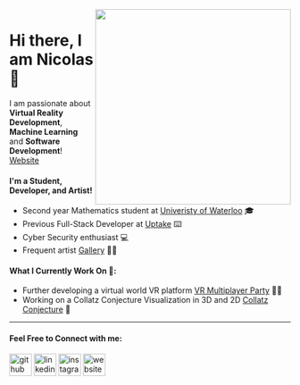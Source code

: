 

<!--
**NicolasMartalog/NicolasMartalog** is a ✨ _special_ ✨ repository because its `README.md` (this file) appears on your GitHub profile.

Here are some ideas to get you started:

- 🔭 I’m currently working on ...
- 🌱 I’m currently learning ...
- 👯 I’m looking to collaborate on ...
- 🤔 I’m looking for help with ...
- 💬 Ask me about ...
- 📫 How to reach me: ...
- 😄 Pronouns: ...
- ⚡ Fun fact: ...
-->

<!-- #### Nicolas Martalog --> 

<img align="right" src="https://external-preview.redd.it/6BSvxrgOVhkMf1LRK4XoRm9-ApnpJpp4kolabjAhIHE.gif?format=png8&s=f75b1ed8d9325d8f133c61f33be020f7f5506dfe" width="350" height="350" />

# Hi there, I am Nicolas 👋

I am passionate about **Virtual Reality Development**, **Machine Learning** and **Software Development**! [Website](https://nicolasmartalog.github.io/MyWebsite/)

#### I'm a Student, Developer, and Artist!
- Second year Mathematics student at [Univeristy of Waterloo](https://uwaterloo.ca/math/) 🎓
- Previous Full-Stack Developer at [Uptake](https://www.uptake.com/) ⌨️
- Cyber Security enthusiast 💻
- Frequent artist [Gallery](https://nicolasmartalog.github.io/MyWebsite/Portfolio.html) 🧑‍🎨


#### What I Currently Work On 🔭:
- Further developing a virtual world VR platform [VR Multiplayer Party](https://youtu.be/jZcdRyEPjHI) 👨‍💻
- Working on a Collatz Conjecture Visualization in 3D and 2D [Collatz Conjecture](https://en.wikipedia.org/wiki/Collatz_conjecture) 🧮
 
 ---
 
 #### Feel Free to Connect with me:
[<img src='https://cdn.jsdelivr.net/npm/simple-icons@3.0.1/icons/github.svg' alt='github' height='40'>](https://github.com/NicolasMartalog)  [<img src='https://cdn.jsdelivr.net/npm/simple-icons@3.0.1/icons/linkedin.svg' alt='linkedin' height='40'>](https://www.linkedin.com/in/nicolas-martalog/)  [<img src='https://cdn.jsdelivr.net/npm/simple-icons@3.0.1/icons/instagram.svg' alt='instagram' height='40'>](https://www.instagram.com/nicolasmartalog/)  [<img src='https://cdn.jsdelivr.net/npm/simple-icons@3.0.1/icons/icloud.svg' alt='website' height='40'>](https://nicolasmartalog.github.io/MyWebsite/)  
